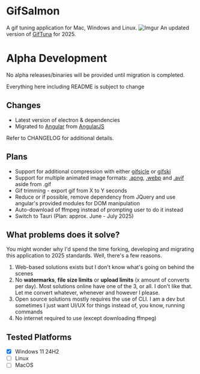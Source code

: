 # GifSalmon
A gif tuning application for Mac, Windows and Linux.
![Imgur](https://i.imgur.com/1dZGjtM.png)
An updated version of [GifTuna](https://github.com/dudewheresmycode/GifTuna) for 2025.

# Alpha Development
No alpha releases/binaries will be provided until migration is completed.

Everything here including README is subject to change

## Changes

* Latest version of electron & dependencies
* Migrated to [Angular](https://angular.dev/) from [AngularJS](https://angularjs.org/)

Refer to CHANGELOG for additional details.

## Plans

* Support for additional compression with either [gifsicle](https://github.com/imagemin/gifsicle-bin) or [gifski](https://github.com/ImageOptim/gifski)
* Support for multiple animated image formats: [.apng](https://en.wikipedia.org/wiki/APNG), [.webp](https://en.wikipedia.org/wiki/WebP) and [.avif](https://en.wikipedia.org/wiki/AVIF) aside from .gif
* Gif trimming - export gif from X to Y seconds
* Reduce or if possible, remove dependency from JQuery and use angular's provided modules for DOM manipulation
* Auto-download of ffmpeg instead of prompting user to do it instead
* Switch to Tauri (Plan: approx. June - July 2025)

## What problems does it solve?
You might wonder why I'd spend the time forking, developing and migrating this application to 2025 standards. Well, there's a few reasons.

1. Web-based solutions exists but I don't know what's going on behind the scenes
2. No **watermarks**, **file size limits** or **upload limits** (x amount of converts per day). Most solutions online have one of the 3, or all. I don't like that. Let me convert whatever, whenever and however I please.
3. Open source solutions mostly requires the use of CLI. I am a dev but sometimes I just want UI/UX for things instead of, you know, running commands
4. No internet required to use (except downloading ffmpeg)

## Tested Platforms

- [x] Windows 11 24H2
- [ ] Linux
- [ ] MacOS